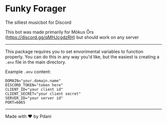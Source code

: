 # Funky Forager
The silliest musicbot for Discord

This bot was made primarily for Mókus Őrs (https://discord.gg/qMHJcgdzRH) but should work on any server

---
This package requires you to set envorimental variables to function properly.
You can do this in any way you'd like, but the easiest is creating a `.env` file in the main directory.

Example `.env` content:
```env
DOMAIN="your.domain.name"
DISCORD_TOKEN="token here"
CLIENT_ID="your client id"
CLIENT_SECRET="your client secret"
SERVER_ID="your server id"
PORT=6065
```
---
Made with ❤ by Pdani